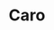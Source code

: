 ---
title: Caro
date: 
draft: false

# descripcion
description : Anillo de plata 925 y nácar

materials: Plata 925

color: Plata y nácar

dimensions: 16ml diámetro

code: 05-23-0576

type: "Anillos"

categories: [destacados]

# Images
# first image will be shown in the product page
images:
  # - image: "images/path_to_image"
  # La ubicacion de las imagenes es imagenes/Anillos/Anillos.Plata/05-23-0576-caro
  - image: "./images/anillos/plata/05-23-0576.JPG"
---